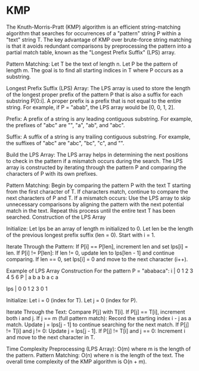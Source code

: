 # KMP


The Knuth-Morris-Pratt (KMP) algorithm is an efficient string-matching algorithm that searches for occurrences of a "pattern" string P within a "text" string T. The key advantage of KMP over brute-force string matching is that it avoids redundant comparisons by preprocessing the pattern into a partial match table, known as the "Longest Prefix Suffix" (LPS) array.


Pattern Matching:
Let T be the text of length n.
Let P be the pattern of length m.
The goal is to find all starting indices in T where P occurs as a substring.

Longest Prefix Suffix (LPS) Array:
The LPS array is used to store the length of the longest proper prefix of the pattern P that is also a suffix for each substring P[0:i].
A proper prefix is a prefix that is not equal to the entire string.
For example, if P = "abab", the LPS array would be [0, 0, 1, 2].

Prefix:
A prefix of a string is any leading contiguous substring. For example, the prefixes of "abc" are "", "a", "ab", and "abc".

Suffix:
A suffix of a string is any trailing contiguous substring. For example, the suffixes of "abc" are "abc", "bc", "c", and "".


Build the LPS Array:
The LPS array helps in determining the next positions to check in the pattern if a mismatch occurs during the search.
The LPS array is constructed by iterating through the pattern P and comparing the characters of P with its own prefixes.

Pattern Matching:
Begin by comparing the pattern P with the text T starting from the first character of T.
If characters match, continue to compare the next characters of P and T.
If a mismatch occurs:
Use the LPS array to skip unnecessary comparisons by aligning the pattern with the next potential match in the text.
Repeat this process until the entire text T has been searched.
Construction of the LPS Array


Initialize:
Let lps be an array of length m initialized to 0.
Let len be the length of the previous longest prefix suffix (len = 0).
Start with i = 1.

Iterate Through the Pattern:
If P[i] == P[len], increment len and set lps[i] = len.
If P[i] != P[len]:
If len != 0, update len to lps[len - 1] and continue comparing.
If len == 0, set lps[i] = 0 and move to the next character (i++).

Example of LPS Array Construction
For the pattern P = "ababaca":
i | 0 1 2 3 4 5 6
P | a b a b a c a

lps | 0 0 1 2 3 0 1


Initialize:
Let i = 0 (index for T).
Let j = 0 (index for P).

Iterate Through the Text:
Compare P[j] with T[i].
If P[j] == T[i], increment both i and j.
If j == m (full pattern match):
Record the starting index i - j as a match.
Update j = lps[j - 1] to continue searching for the next match.
If P[j] != T[i] and j != 0:
Update j = lps[j - 1].
If P[j] != T[i] and j == 0:
Increment i and move to the next character in T.


Time Complexity
Preprocessing (LPS Array): O(m) where m is the length of the pattern.
Pattern Matching: O(n) where n is the length of the text.
The overall time complexity of the KMP algorithm is O(n + m).

